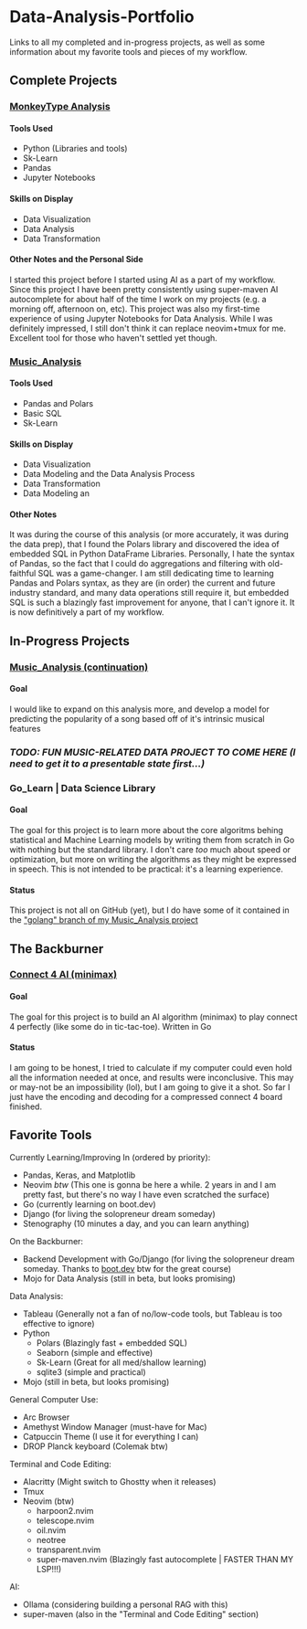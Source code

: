 # Data-Analysis-Portfolio
Links to all my completed and in-progress projects, as well as some information about my favorite tools and pieces of my workflow.
## Complete Projects
### [MonkeyType Analysis](https://github.com/jackcooperusesvim/monkeytype-analysis)
#### Tools Used
  - Python (Libraries and tools)
  - Sk-Learn
  -  Pandas
  -  Jupyter Notebooks
#### Skills on Display
  - Data Visualization
  - Data Analysis
  - Data Transformation
#### Other Notes and the Personal Side
  I started this project before I started using AI as a part of my workflow. Since this project I have been pretty consistently using super-maven AI autocomplete for about half of the time I work on my projects (e.g. a morning off, afternoon on, etc). This project was also my first-time experience of using Jupyter Notebooks for Data Analysis. While I was definitely impressed, I still don't think it can replace neovim+tmux for me. Excellent tool for those who haven't settled yet though.

### [Music_Analysis](https://github.com/jackcooperusesvim/Music_Analysis)
#### Tools Used
  - Pandas and Polars
  - Basic SQL
  - Sk-Learn
#### Skills on Display
  - Data Visualization
  - Data Modeling and the Data Analysis Process
  - Data Transformation
  - Data Modeling an
#### Other Notes
  It was during the course of this analysis (or more accurately, it was during the data prep), that I found the Polars library and discovered the idea of embedded SQL in Python DataFrame Libraries. Personally, I hate the syntax of Pandas, so the fact that I could do aggregations and filtering with old-faithful SQL was a game-changer. I am still dedicating time to learning Pandas and Polars syntax, as they are (in order) the current and future industry standard, and many data operations still require it, but embedded SQL is such a blazingly fast improvement for anyone, that I can't ignore it. It is now definitively a part of my workflow.
  
## In-Progress Projects

### [Music_Analysis (continuation)](https://github.com/jackcooperusesvim/Music_Analysis)
#### Goal
  I would like to expand on this analysis more, and develop a model for predicting the popularity of a song based off of it's intrinsic musical features

### _TODO: FUN MUSIC-RELATED DATA PROJECT TO COME HERE (I need to get it to a presentable state first...)_

### Go_Learn | Data Science Library
#### Goal
  The goal for this project is to learn more about the core algoritms behing statistical and Machine Learning models by writing them from scratch in Go with nothing but the standard library. I don't care _too_ much about speed or optimization, but more on writing the algorithms as they might be expressed in speech. This is not intended to be practical: it's a learning experience.
#### Status
  This project is not all on GitHub (yet), but I do have some of it contained in the ["golang" branch of my Music_Analysis project](https://github.com/jackcooperusesvim/Music_Analysis/tree/golang)
  
## The Backburner

### [Connect 4 AI (minimax)](https://github.com/jackcooperusesvim/connect4)
#### Goal
  The goal for this project is to build an AI algorithm (minimax) to play connect 4 perfectly (like some do in tic-tac-toe). Written in Go
#### Status
  I am going to be honest, I tried to calculate if my computer could even hold all the information needed at once, and results were inconclusive. This may or may-not be an impossibility (lol), but I am going to give it a shot. So far I just have the encoding and decoding for a compressed connect 4 board finished.
  
## Favorite Tools

Currently Learning/Improving In (ordered by priority):
- Pandas, Keras, and Matplotlib
- Neovim _btw_ (This one is gonna be here a while. 2 years in and I am pretty fast, but there's no way I have even scratched the surface)
- Go (currently learning on boot.dev)
- Django (for living the solopreneur dream someday)
- Stenography (10 minutes a day, and you can learn anything)<br>

On the Backburner:
  - Backend Development with Go/Django (for living the solopreneur dream someday. Thanks to [boot.dev](boot.dev) btw for the great course)
  - Mojo for Data Analysis (still in beta, but looks promising)


Data Analysis:
  - Tableau (Generally not a fan of no/low-code tools, but Tableau is too effective to ignore)
  - Python
    - Polars (Blazingly fast + embedded SQL)
    - Seaborn (simple and effective)
    - Sk-Learn (Great for all med/shallow learning)
    - sqlite3 (simple and practical)
  - Mojo (still in beta, but looks promising)

General Computer Use:
  - Arc Browser
  - Amethyst Window Manager (must-have for Mac)
  - Catpuccin Theme (I use it for everything I can)
  - DROP Planck keyboard (Colemak btw)

Terminal and Code Editing:
  - Alacritty (Might switch to Ghostty when it releases)
  - Tmux
  - Neovim (btw)
    - harpoon2.nvim
    - telescope.nvim
    - oil.nvim
    - neotree
    - transparent.nvim
    - super-maven.nvim (Blazingly fast autocomplete | FASTER THAN MY LSP!!!)
  
AI:
  - Ollama (considering building a personal RAG with this)
  - super-maven (also in the "Terminal and Code Editing" section)

